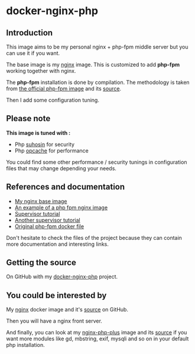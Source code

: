 # docker-nginx-php

## Introduction

This image aims to be my personal nginx + php-fpm middle server but you can use it if you want.

The base image is my [nginx](https://hub.docker.com/r/amontaigu/nginx/) image. This is customized to add **php-fpm** working together with nginx.

The **php-fpm** installation is done by compilation. The methodology is taken from [the official php-fpm image](https://hub.docker.com/_/php/) and its [source](https://github.com/docker-library/php/blob/c05f8260ab4b9371923c409d099f37c9eef863a7/5.6/fpm/Dockerfile).

Then I add some configuration tuning.

## Please note

**This image is tuned with :**

* Php [suhosin](https://suhosin.org/stories/index.html) for security
* Php [opcache](http://php.net/manual/fr/book.opcache.php) for performance

You could find some other performance / security tunings in configuration files that may change depending your needs.

## References and documentation

* [My nginx base image](https://github.com/AlbanMontaigu/docker-nginx/blob/master/Dockerfile)
* [An example of a php fpm nginx image](https://github.com/ngineered/nginx-php-fpm)
* [Supervisor tutorial](https://www.digitalocean.com/community/tutorials/how-to-install-and-manage-supervisor-on-ubuntu-and-debian-vps)
* [Another supervisor tutorial](https://docs.docker.com/articles/using_supervisord/)
* [Original php-fpm docker file](https://github.com/docker-library/php/blob/c05f8260ab4b9371923c409d099f37c9eef863a7/5.6/fpm/Dockerfile)

Don't hesitate to check the files of the project because they can contain more documentation and interesting links.

## Getting the source

On GitHub with my [docker-nginx-php](https://github.com/AlbanMontaigu/docker-nginx-php) project.

## You could be interested by

My [nginx](https://hub.docker.com/r/amontaigu/nginx/) docker image and it's [source](https://github.com/AlbanMontaigu/docker-nginx) on GitHub.

Then you will have a nginx front server.

And finally, you can look at my [nginx-php-plus](https://hub.docker.com/r/amontaigu/nginx-php-plus/) image and its [source](https://github.com/AlbanMontaigu/docker-nginx-php-plus) if you want more modules like gd, mbstring, exif, mysqli and so on in your default php installation.
